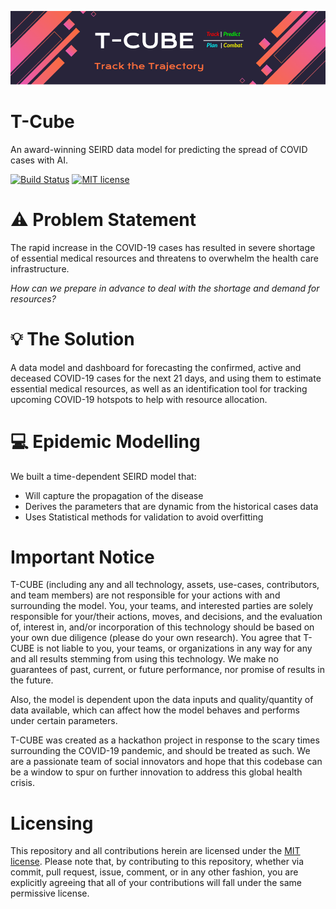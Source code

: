 ![[T-CUBE Logo]](https://github.com/T-Cube-AI/T-Cube/blob/main/README-Cover%202.png)
# T-Cube
An award-winning SEIRD data model for predicting the spread of COVID cases with AI.

[![Build Status](https://github.com/T-Cube-AI/T-Cube/workflows/Build%20Status/badge.svg)](https://github.com/T-Cube-AI/T-Cube/actions)
[![MIT license](https://img.shields.io/badge/License-MIT-blue.svg)](https://opensource.org/licenses/MIT)

# ⚠️ Problem Statement

The rapid increase in the COVID-19 cases has resulted in severe shortage of essential medical resources and threatens to overwhelm the health care infrastructure.

<i>How can we prepare in advance to deal with the shortage and demand for resources?</i>

# 💡 The Solution
A data model and dashboard for forecasting the confirmed, active and deceased COVID-19 cases for the next 21 days, and using them to estimate essential medical resources, as well as an identification tool for tracking upcoming COVID-19 hotspots to help with resource allocation.

# 💻 Epidemic Modelling
We built a time-dependent SEIRD model that:
* Will capture the propagation of the disease
* Derives the parameters that are dynamic from the historical cases data
* Uses Statistical methods for validation to avoid overfitting

# Important Notice
T-CUBE (including any and all technology, assets, use-cases, contributors, and team members) are not responsible for your actions with and surrounding the model. You, your teams, and interested parties are solely responsible for your/their actions, moves, and decisions, and the evaluation of, interest in, and/or incorporation of this technology should be based on your own due diligence (please do your own research). You agree that T-CUBE is not liable to you, your teams, or organizations in any way for any and all results stemming from using this technology. We make no guarantees of past, current, or future performance, nor promise of results in the future.

Also, the model is dependent upon the data inputs and quality/quantity of data available, which can affect how the model behaves and performs under certain parameters.

T-CUBE was created as a hackathon project in response to the scary times surrounding the COVID-19 pandemic, and should be treated as such. We are a passionate team of social innovators and hope that this codebase can be a window to spur on further innovation to address this global health crisis.

# Licensing
This repository and all contributions herein are licensed under the [MIT license](https://github.com/T-Cube-AI/T-Cube/blob/main/LICENSE). Please note that, by contributing to this repository, whether via commit, pull request, issue, comment, or in any other fashion, you are explicitly agreeing that all of your contributions will fall under the same permissive license.
